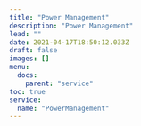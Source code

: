 ```yaml
---
title: "Power Management"
description: "Power Management"
lead: ""
date: 2021-04-17T18:50:12.033Z
draft: false
images: []
menu:
  docs:
    parent: "service"
toc: true
service:
  name: "PowerManagement"
---
```

